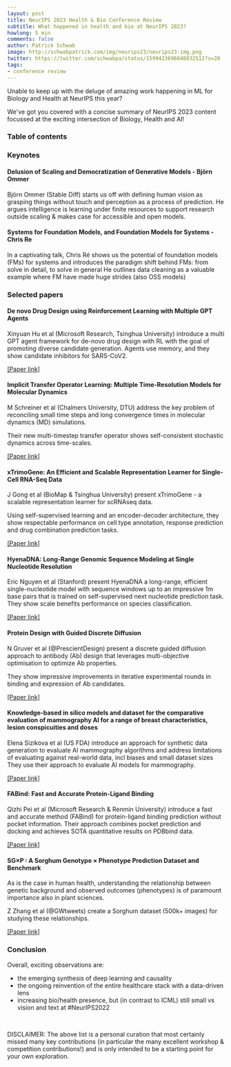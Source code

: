 ```yaml
---
layout: post
title: NeurIPS 2023 Health & Bio Conference Review
subtitle: What happened in health and bio at NeurIPS 2023?
howlong: 5 min
comments: false
author: Patrick Schwab
image: http://schwabpatrick.com/img/neurips23/neurips23-img.png
twitter: https://twitter.com/schwabpa/status/1599423696048832512?s=20
tags:
- conference review
---
```

Unable to keep up with the deluge of amazing work happening in ML for Biology and Health at NeurIPS this year?

We've got you covered with a concise summary of NeurIPS 2023 content focussed at the exciting intersection of Biology, Health and AI!

<nav id="toc"><h3><a data-toggle="collapse" href="#toccontent" role="button" aria-expanded="false" aria-controls="toccontent"><i class="fa fa-bars"></i>  Table of contents</a></h3></nav>

<h3>Keynotes</h3>

<h4>Delusion of Scaling and Democratization of Generative Models - Björn Ommer</h4>

Björn Ommer (Stable Diff) starts us off with defining human vision as grasping things without touch and perception as a process of prediction.
He argues intelligence is learning under finite resources to support research outside scaling & makes case for accessible and open models.

<div class="gallery">
<galleryitem src="http://schwabpatrick.com/img/neurips2023/om1.png"></galleryitem> 
<galleryitem src="http://schwabpatrick.com/img/neurips2023/om2.png"></galleryitem> 
<galleryitem src="http://schwabpatrick.com/img/neurips2023/om3.png"></galleryitem> 
<galleryitem src="http://schwabpatrick.com/img/neurips2023/om4.png"></galleryitem> 
</div>

<h4>Systems for Foundation Models, and Foundation Models for Systems - Chris Re</h4>

In a captivating talk, Chris Ré shows us the potential of foundation models (FMs) for systems and introduces the paradigm shift behind FMs: from solve in detail, to solve in general
He outlines data cleaning as a valuable example where FM have made huge strides (also OSS models)

<div class="gallery">
<galleryitem src="http://schwabpatrick.com/img/neurips2023/om1.png"></galleryitem> 
<galleryitem src="http://schwabpatrick.com/img/neurips2023/om2.png"></galleryitem> 
<galleryitem src="http://schwabpatrick.com/img/neurips2023/om3.png"></galleryitem> 
<galleryitem src="http://schwabpatrick.com/img/neurips2023/om4.png"></galleryitem> 
</div>

<h3>Selected papers</h3>

<h4>De novo Drug Design using Reinforcement Learning with Multiple GPT Agents</h4>

Xinyuan Hu et al (Microsoft Research, Tsinghua University) introduce a multi GPT agent framework for de-novo drug design with RL with the goal of promoting diverse candidate generation.
Agents use memory, and they show candidate inhibitors for SARS-CoV2.

<a href="https://openreview.net/pdf?id=1B6YKnHYBb">[Paper link]</a>

<div class="gallery">
<galleryitem src="http://schwabpatrick.com/img/neurips2023/de1.png"></galleryitem> 
<galleryitem src="http://schwabpatrick.com/img/neurips2023/de2.png"></galleryitem> 
<galleryitem src="http://schwabpatrick.com/img/neurips2023/de3.png"></galleryitem> 
<galleryitem src="http://schwabpatrick.com/img/neurips2023/de4.png"></galleryitem> 
</div>

<h4>Implicit Transfer Operator Learning: Multiple Time-Resolution Models for Molecular Dynamics</h4>

M Schreiner et al (Chalmers University, DTU) address the key problem of reconciling small time steps and long convergence times in molecular dynamics (MD) simulations. 

Their new multi-timestep transfer operator shows self-consistent stochastic dynamics across time-scales.

<a href="https://openreview.net/forum?id=1kZx7JiuA2">[Paper link]</a>

<div class="gallery">
<galleryitem src="http://schwabpatrick.com/img/neurips2023/md1.png"></galleryitem> 
<galleryitem src="http://schwabpatrick.com/img/neurips2023/md2.png"></galleryitem> 
<galleryitem src="http://schwabpatrick.com/img/neurips2023/md3.png"></galleryitem> 
<galleryitem src="http://schwabpatrick.com/img/neurips2023/md4.png"></galleryitem> 
</div>

<h4>xTrimoGene: An Efficient and Scalable Representation Learner for Single-Cell RNA-Seq Data</h4>

J Gong et al (BioMap & Tsinghua University) present xTrimoGene - a scalable representation learner for scRNAseq data.

Using self-supervised learning and an encoder-decoder architecture, they show respectable performance on cell type annotation, response prediction and drug combination prediction tasks.

<a href="https://www.biorxiv.org/content/10.1101/2023.03.24.534055v1">[Paper link]</a>

<div class="gallery">
<galleryitem src="http://schwabpatrick.com/img/neurips2023/xt1.png"></galleryitem> 
<galleryitem src="http://schwabpatrick.com/img/neurips2023/xt2.png"></galleryitem> 
<galleryitem src="http://schwabpatrick.com/img/neurips2023/xt3.png"></galleryitem> 
<galleryitem src="http://schwabpatrick.com/img/neurips2023/xt4.png"></galleryitem> 
</div>

<h4>HyenaDNA: Long-Range Genomic Sequence Modeling at Single Nucleotide Resolution</h4>

Eric Nguyen et al (Stanford) present HyenaDNA a long-range, efficient single-nucleotide model with sequence windows up to an impressive 1m base pairs that is trained on self-supervised next nucleotide prediction task.
They show scale benefits performance on species classification.

<a href="https://arxiv.org/abs/2306.15794">[Paper link]</a>

<div class="gallery">
<galleryitem src="http://schwabpatrick.com/img/neurips2023/hd1.png"></galleryitem> 
<galleryitem src="http://schwabpatrick.com/img/neurips2023/hd2.png"></galleryitem> 
<galleryitem src="http://schwabpatrick.com/img/neurips2023/hd3.png"></galleryitem> 
<galleryitem src="http://schwabpatrick.com/img/neurips2023/hd4.png"></galleryitem> 
</div>


<h4>Protein Design with Guided Discrete Diffusion</h4>

N Gruver et al (@PrescientDesign) present a discrete guided diffusion approach to antibody (Ab) design that leverages multi-objective optimisation to optimize Ab properties. 

They show impressive improvements in iterative experimental rounds in binding and expression of Ab candidates.

<a href="https://arxiv.org/abs/2305.20009">[Paper link]</a>

<div class="gallery">
<galleryitem src="http://schwabpatrick.com/img/neurips2023/pd1.png"></galleryitem> 
<galleryitem src="http://schwabpatrick.com/img/neurips2023/pd2.png"></galleryitem> 
<galleryitem src="http://schwabpatrick.com/img/neurips2023/pd3.png"></galleryitem> 
<galleryitem src="http://schwabpatrick.com/img/neurips2023/pd4.png"></galleryitem> 
</div>


<h4>Knowledge-based in silico models and dataset for the comparative evaluation of mammography AI for a range of breast characteristics, lesion conspicuities and doses</h4>

Elena Sizikova et al (US FDA) introduce an approach for synthetic data generation to evaluate AI mammography algorithms and address limitations of evaluating against real-world data, incl biases and small dataset sizes
They use their approach to evaluate AI models for mammography.

<a href="https://arxiv.org/abs/2310.18494">[Paper link]</a>

<div class="gallery">
<galleryitem src="http://schwabpatrick.com/img/neurips2023/mg1.png"></galleryitem> 
<galleryitem src="http://schwabpatrick.com/img/neurips2023/mg2.png"></galleryitem> 
<galleryitem src="http://schwabpatrick.com/img/neurips2023/mg3.png"></galleryitem> 
<galleryitem src="http://schwabpatrick.com/img/neurips2023/mg4.png"></galleryitem> 
</div>


<h4>FABind: Fast and Accurate Protein-Ligand Binding</h4>

Qizhi Pei et al (Microsoft Research & Renmin University) introduce a fast and accurate method (FABind) for protein-ligand binding prediction without pocket information. 
Their approach combines pocket prediction and docking and achieves SOTA quantitative results on PDBbind data.

<a href="https://arxiv.org/abs/2310.06763">[Paper link]</a>

<div class="gallery">
<galleryitem src="http://schwabpatrick.com/img/neurips2023/fa1.png"></galleryitem> 
<galleryitem src="http://schwabpatrick.com/img/neurips2023/fa2.png"></galleryitem> 
<galleryitem src="http://schwabpatrick.com/img/neurips2023/fa3.png"></galleryitem> 
<galleryitem src="http://schwabpatrick.com/img/neurips2023/fa4.png"></galleryitem> 
</div>

<h4>SG×P : A Sorghum Genotype × Phenotype Prediction Dataset and Benchmark</h4>

As is the case in human health, understanding the relationship between genetic background and observed outcomes (phenotypes) is of paramount importance also in plant sciences.

Z Zhang et al (@GWtweets) create a Sorghum dataset (500k+ images) for studying these relationships.

<a href="https://github.com/SLUVisLab/sorghum_snp_prediction">[Paper link]</a>

<div class="gallery">
<galleryitem src="http://schwabpatrick.com/img/neurips2023/ps1.png"></galleryitem> 
<galleryitem src="http://schwabpatrick.com/img/neurips2023/ps2.png"></galleryitem> 
<galleryitem src="http://schwabpatrick.com/img/neurips2023/ps3.png"></galleryitem> 
<galleryitem src="http://schwabpatrick.com/img/neurips2023/ps4.png"></galleryitem> 
</div>

<h3>Conclusion</h3>

Overall, exciting observations are:
- the emerging synthesis of deep learning and causality
- the ongoing reinvention of the entire healthcare stack with a data-driven lens
- increasing bio/health presence, but (in contrast to ICML) still small vs vision and text at #NeurIPS2022

<br/>

DISCLAIMER: The above list is a personal curation that most certainly missed many key contributions (in particular the many excellent workshop & competition contributions!) and is only intended to be a starting point for your own exploration.
